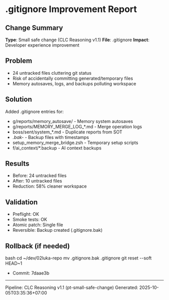 # .gitignore Improvement Report

## Change Summary
**Type**: Small safe change (CLC Reasoning v1.1)
**File**: .gitignore
**Impact**: Developer experience improvement

## Problem
- 24 untracked files cluttering git status
- Risk of accidentally committing generated/temporary files
- Memory autosaves, logs, and backups polluting workspace

## Solution
Added .gitignore entries for:
- g/reports/memory_autosave/ - Memory system autosaves
- g/reports/MEMORY_MERGE_LOG_*.md - Merge operation logs
- boss/sent/system_*.md - Duplicate reports from SOT
- *.bak-* - Backup files with timestamps
- setup_memory_merge_bridge.zsh - Temporary setup scripts
- f/ai_context/*.backup - AI context backups

## Results
- Before: 24 untracked files
- After: 10 untracked files
- Reduction: 58% cleaner workspace

## Validation
- Preflight: OK
- Smoke tests: OK
- Atomic patch: Single file
- Reversible: Backup created (.gitignore.bak)

## Rollback (if needed)
bash
cd ~/dev/02luka-repo
mv .gitignore.bak .gitignore
git reset --soft HEAD~1
- Commit: 7daae3b

---
Pipeline: CLC Reasoning v1.1 (pt-small-safe-change)
Generated: 2025-10-05T03:35:36+07:00
